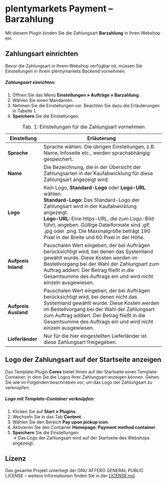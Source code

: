 # plentymarkets Payment – Barzahlung

Mit diesem Plugin binden Sie die Zahlungsart **Barzahlung** in Ihren Webshop ein.

## Zahlungsart einrichten

Bevor die Zahlungsart in Ihrem Webshop verfügbar ist, müssen Sie Einstellungen in Ihrem plentymarkets Backend vornehmen.

##### Zahlungsart einrichten:

1. Öffnen Sie das Menü **Einstellungen&nbsp;» Aufträge&nbsp;» Barzahlung**.
2. Wählen Sie einen Mandanten.
3. Nehmen Sie die Einstellungen vor. Beachten Sie dazu die Erläuterungen in Tabelle 1.
4. **Speichern** Sie die Einstellungen.

<table>
<caption>Tab. 1: Einstellungen für die Zahlungsart vornehmen</caption>
	<thead>
		<th>
			Einstellung
		</th>
		<th>
			Erläuterung
		</th>
	</thead>
	<tbody>
        <tr>
			<td>
				<b>Sprache</b>
			</td>
			<td>
				Sprache wählen. Die übrigen Einstellungen, z.B. Name, Infoseite etc., werden sprachabhängig gespeichert.
			</td>
		</tr>
        <tr>
			<td>
				<b>Name</b>
			</td>
			<td>
				Die Bezeichnung, die in der Übersicht der Zahlungsarten in der Kaufabwicklung für diese Zahlungsart angezeigt wird.
			</td>
		</tr>
		<!--tr>
			<td>
				<b>Infoseite</b>
			</td>
			<td>
				Als <a href="https://www.plentymarkets.eu/handbuch/payment/bankdaten-verwalten/#2-2"><strong>Information zur Zahlungsart</strong></a> eine Kategorieseite vom Typ <strong>Content</strong> anlegen oder die URL einer Webseite eingeben.
			</td>
		</tr-->
		<tr>
			<td>
				<b>Logo</b>
			</td>
			<td>
			Kein Logo, <strong>Standard-Logo</strong> oder <strong>Logo-URL</strong> wählen.<br /><strong>Standard-Logo:</strong> Das Standard-Logo der Zahlungsart wird in der Kaufabwicklung angezeigt.<br /><strong>Logo-URL:</strong> Eine https-URL, die zum Logo-Bild führt, angeben. Gültige Dateiformate sind .gif, .jpg oder .png. Die Maximalgröße beträgt 190 Pixel in der Breite und 60 Pixel in der Höhe.
			</td>
		</tr>
        <tr>
			<td>
				<b>Aufpreis Inland</b>
			</td>
			<td>
Pauschalen Wert eingeben, der bei Aufträgen berücksichtigt wird, bei denen das Systemland gewählt wurde. Diese Kosten werden im Bestellvorgang bei der Wahl der Zahlungsart zum Auftrag addiert. Der Betrag fließt in die Gesamtsumme des Auftrags ein und wird nicht einzeln ausgewiesen.
		</tr>
		<tr>
			<td>
				<b>Aufpreis Ausland</b>
			</td>
			<td>
Pauschalen Wert eingeben, der bei Aufträgen berücksichtigt wird, bei denen nicht das Systemland gewählt wurde. Diese Kosten werden im Bestellvorgang bei der Wahl der Zahlungsart zum Auftrag addiert. Der Betrag fließt in die Gesamtsumme des Auftrags ein und wird nicht einzeln ausgewiesen.
		</tr>
		<tr>
			<td>
				<b>Lieferländer</b>
			</td>
			<td>
				Nur für die hier eingestellten Lieferländer ist diese Zahlungsart freigegeben.
			</td>
		</tr>
	</tbody>
</table>

## Logo der Zahlungsart auf der Startseite anzeigen

Das Template-Plugin **Ceres** bietet Ihnen auf der Startseite einen Template-Container, in dem Sie die Logos Ihrer Zahlungsart anzeigen können. Gehen Sie wie im Folgenden beschrieben vor, um das Logo der Zahlungsart zu verknüpfen.

##### Logo mit Template-Container verknüpfen:

1. Klicken Sie auf **Start&nbsp;» Plugins**.
2. Wechseln Sie in das Tab **Content**. 
3. Wählen Sie den Bereich **Pay upon pickup icon**.
4. Aktivieren Sie den Container **Homepage: Payment method container**.
5. **Speichern** Sie die Einstellungen.<br />→ Das Logo der Zahlungsart wird auf der Startseite des Webshops angezeigt.

## Lizenz

Das gesamte Projekt unterliegt der GNU AFFERO GENERAL PUBLIC LICENSE – weitere Informationen finden Sie in der [LICENSE.md](https://github.com/plentymarkets/plugin-payment-payuponpickup/blob/master/LICENSE.md).
